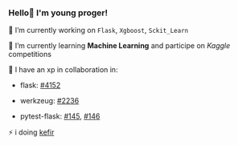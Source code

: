 ### Hello👋 I'm young proger!
🔭 I’m currently working on `Flask`, `Xgboost`, `Sckit_Learn`

🌱 I’m currently learning **Machine Learning** and participe on *Kaggle* competitions

👯 I have an xp in collaboration in:

- flask: [#4152](https://github.com/pallets/flask/pull/4152)

- werkzeug: [#2236](https://github.com/pallets/werkzeug/pull/2236)

- pytest-flask: [#145](https://github.com/pytest-dev/pytest-flask/pull/145), [#146](https://github.com/pytest-dev/pytest-flask/pull/146)


⚡ i doing [kefir](https://github.com/Yourun-proger/kefir)
<!--
**Yourun-proger/Yourun-proger** is a ✨ _special_ ✨ repository because its `README.md` (this file) appears on your GitHub profile.

Here are some ideas to get you started:

- 🔭 I’m currently working on ...
- 🌱 I’m currently learning ...
- 👯 I’m looking to collaborate on ...
- 🤔 I’m looking for help with ...
- 💬 Ask me about ...
- 📫 How to reach me: ...
- 😄 Pronouns: ...
- ⚡ Fun fact: ...
-->
